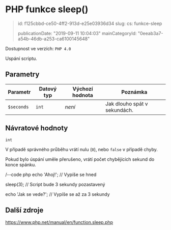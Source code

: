 PHP funkce sleep()
==================

> id: f125cbbd-ce50-4ff2-913d-e25e03936d34
> slug:
> 	cs: funkce-sleep
>
> publicationDate: "2019-09-11 10:04:03"
> mainCategoryId: "0eeab3a7-a54b-46db-a253-ca6100145648"

Dostupnost ve verzích: `PHP 4.0`

Uspání scriptu.

Parametry
--------------

| Parametr | Datový typ | Výchozí hodnota | Poznámka |
|-----|-----|-----|-----|
| `$seconds` | `int` | *není* | Jak dlouho spát v sekundách. |


Návratové hodnoty
----------------

`int`

V případě správného průběhu vrátí nulu (`0`), nebo `false` v případě chyby.

Pokud bylo úspání uměle přerušeno, vrátí počet chybějících sekund do konce spánku.

/--code php
echo 'Ahoj!'; // Vypíše se hned

sleep(3); // Script bude 3 sekundy pozastavený

echo 'Jak se vede?'; // Vypíše se až za 3 sekundy

Další zdroje
------------

https://www.php.net/manual/en/function.sleep.php
